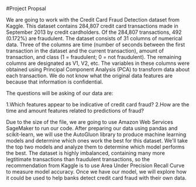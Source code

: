 #Project Propsal

We are going to work with the Credit Card Fraud Detection dataset from Kaggle. This dataset contains 284,807 credit card transactions made in September 2013 by credit cardholders. Of the 284,807 transactions, 492 (0.172%) are fraudulent. The dataset consists of 31 columns of numerical data. Three of the columns are time (number of seconds between the first transaction in the dataset and the current transaction), amount of transaction, and class (1 = fraudulent; 0 = not fraudulent). The remaining columns are designated as V1, V2, etc. The variables in these columns were obtained using Principal Component Analysis (PCA) to transform data about each transaction. We do not know what the original data features are because that information is confidential.

The questions will be asking of our data are:

1.Which features appear to be indicative of credit card fraud?
2.How are the time and amount features related to predictions of fraud?

Due to the size of the file, we are going to use Amazon Web Services SageMaker to run our code. After preparing our data using pandas and scikit-learn, we will use the AutoGluon library to produce machine learning models and determine which ones work the best for this dataset. We'll take the top two models and analyze them to determine which model performs the best. The dataset is highly imbalanced, containing many more legtitimate transactions than fraudulent transactions, so the recommendation from Kaggle is to use Area Under Precision Recall Curve to measure model accuracy. Once we have our model, we will explore how it could be used to help banks detect credit card fraud with their own data.
